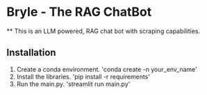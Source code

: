 # Bryle - The RAG ChatBot
** This is an LLM powered, RAG chat bot with scraping capabilities.

## Installation
1. Create a conda environment.
  'conda create -n your_env_name'
2. Install the libraries.
  'pip install -r requirements'
3. Run the main.py.
  'streamlit run main.py'
